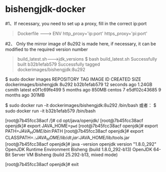 # bishengjdk-docker

#1、If necessary, you need to set up a proxy, fill in the correct ip:port
> Dockerfile ---> ENV http_proxy='ip:port' https_proxy='pi:port'

#2、 Only the mirror image of 8u292 is made here, if necessary, it can be modified to the required version number
> build_latest.sh--->jdk_versions
$ bash build_latest.sh
> Successfully built b32b1efab579
> Successfully tagged dockerimages/bishengjdk:8u292

$ sudo docker images
REPOSITORY                TAG                 IMAGE ID            CREATED             SIZE
dockerimages/bishengjdk   8u292               b32b1efab579        12 seconds ago      1.24GB
csmith                    latest              e0f1c69fe499        5 months ago        850MB
centos                    7                   e5df02c43685        9 months ago        301MB

$ sudo docker run -it dockerimages/bishengjdk:8u292 /bin/bash
或者：
$ sudo docker run -it b32b1efab579 /bin/bash

[root@7b45fcc38acf /]# cd opt/java/openjdk/
[root@7b45fcc38acf openjdk]# export JAVA_HOME=`pwd`
[root@7b45fcc38acf openjdk]# export PATH=$JAVA_HOME/bin:$PATH
[root@7b45fcc38acf openjdk]# export CLASSPATH=.:$JAVA_HOME/lib/dt.jar:$JAVA_HOME/lib/tools.jar
[root@7b45fcc38acf openjdk]# java -version
openjdk version "1.8.0_292"
OpenJDK Runtime Environment Bisheng (build 1.8.0_292-b13)
OpenJDK 64-Bit Server VM Bisheng (build 25.292-b13, mixed mode)

[root@7b45fcc38acf openjdk]# exit
